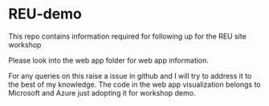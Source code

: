 # REU-demo
This repo contains information required for following up for the REU site workshop

Please look into the web app folder for web app information. 

For any queries on this raise a issue in github and I will try to address it to the best of my knowledge. 
The code in the web app visualization belongs to Microsoft and Azure just adopting it for workshop demo.
